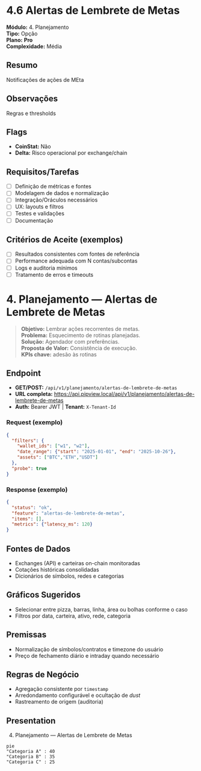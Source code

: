 # 4.6 Alertas de Lembrete de Metas

**Módulo:** 4. Planejamento  
**Tipo:** Opção  
**Plano:** **Pro**  
**Complexidade:** Média

## Resumo
Notificações de ações de MEta

## Observações
Regras e thresholds

## Flags
- **CoinStat:** Não
- **Delta:** Risco operacional por exchange/chain

## Requisitos/Tarefas
- [ ] Definição de métricas e fontes
- [ ] Modelagem de dados e normalização
- [ ] Integração/Oráculos necessários
- [ ] UX: layouts e filtros
- [ ] Testes e validações
- [ ] Documentação

## Critérios de Aceite (exemplos)
- [ ] Resultados consistentes com fontes de referência
- [ ] Performance adequada com N contas/subcontas
- [ ] Logs e auditoria mínimos
- [ ] Tratamento de erros e timeouts

# 4. Planejamento — Alertas de Lembrete de Metas

> **Objetivo:** Lembrar ações recorrentes de metas.  
> **Problema:** Esquecimento de rotinas planejadas.  
> **Solução:** Agendador com preferências.  
> **Proposta de Valor:** Consistência de execução.  
> **KPIs chave:** adesão às rotinas

## Endpoint
- **GET/POST:** `/api/v1/planejamento/alertas-de-lembrete-de-metas`  
- **URL completa:** <https://api.pipview.local/api/v1/planejamento/alertas-de-lembrete-de-metas>  
- **Auth:** Bearer JWT | **Tenant:** `X-Tenant-Id`

### Request (exemplo)
```json
{
  "filters": {
    "wallet_ids": ["w1", "w2"],
    "date_range": {"start": "2025-01-01", "end": "2025-10-26"},
    "assets": ["BTC","ETH","USDT"]
  },
  "probe": true
}
```

### Response (exemplo)
```json
{
  "status": "ok",
  "feature": "alertas-de-lembrete-de-metas",
  "items": [],
  "metrics": {"latency_ms": 120}
}
```

## Fontes de Dados
- Exchanges (API) e carteiras on-chain monitoradas
- Cotações históricas consolidadas
- Dicionários de símbolos, redes e categorias

## Gráficos Sugeridos
- Selecionar entre pizza, barras, linha, área ou bolhas conforme o caso
- Filtros por data, carteira, ativo, rede, categoria

## Premissas
- Normalização de símbolos/contratos e timezone do usuário
- Preço de fechamento diário e intraday quando necessário

## Regras de Negócio
- Agregação consistente por `timestamp`
- Arredondamento configurável e ocultação de *dust*
- Rastreamento de origem (auditoria)

## Presentation
4. Planejamento — Alertas de Lembrete de Metas

```mermaid
pie
"Categoria A" : 40
"Categoria B" : 35
"Categoria C" : 25
```
